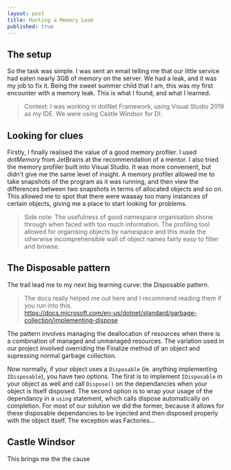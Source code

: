 ```yaml
---
layout: post
title: Hunting a Memory Leak
published: true
---
```

## The setup

So the task was simple. I was sent an email telling me that our little service had eaten nearly 3GB of memory on the server. We had a leak, and it was my job to fix it. Being the sweet summer child that I am, this was my first encounter with a memory leak. This is what I found, and what I learned.

> Context: I was working in dotNet Framework, using Visual Studio 2019 as my IDE. We were using Castle Windsor for DI.

## Looking for clues

Firstly, I finally realised the value of a good memory profiler. I used *dotMemory* from JetBrains at the recommendation of a mentor. I also tried the memory profiler built into Visual Studio. It was more convenient, but didn't give me the same level of insight. A memory profiler allowed me to take snapshots of the program as it was running, and then view the differences between two snapshots in terms of allocated objects and so on. This allowed me to spot that there were waaaay too many instances of certain objects, giving me a place to start looking for problems.

> Side note: The usefulness of good namespace organisation shone through when faced with too much information. The profiling tool allowed for organising objects by namespace and this made the otherwise incomprehensible wall of object names fairly easy to filter and browse.

## The Disposable pattern

The trail lead me to my next big learning curve: the Disposable pattern. 
> The docs really helped me out here and I recommend reading them if you run into this.   
https://docs.microsoft.com/en-us/dotnet/standard/garbage-collection/implementing-dispose

The pattern involves managing the deallocation of resources when there is a combination of managed and unmanaged resources. The variation used in our project involved overriding the Finalize method of an object and supressing normal garbage collection. 

Now normally, if your object uses a `Disposable` (ie. anything implementing `IDisposable`), you have two options. The first is to implement `IDisposable` in your object as well and call `Dispose()` on the dependancies when your object is itself disposed. The second option is to wrap your usage of the dependancy in a `using` statement, which calls dispose automatically on completion. For most of our solution we did the former, because it allows for these disposable dependancies to be injected and then disposed properly with the object itself. The exception was Factories...



## Castle Windsor

This brings me the the cause